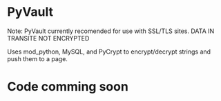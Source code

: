 PyVault
=======

Note: PyVault currently recomended for use with SSL/TLS sites. 
DATA IN TRANSITE NOT ENCRYPTED

Uses mod_python, MySQL, and PyCrypt to encrypt/decrypt strings and push them to a page.

Code comming soon
=================

